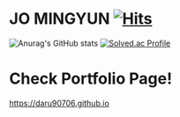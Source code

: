 # JO MINGYUN [![Hits](https://hits.seeyoufarm.com/api/count/incr/badge.svg?url=https%3A%2F%2Fgithub.com%2Fdaru970706%2Fhit-counter&count_bg=%2379C83D&title_bg=%23555555&icon=&icon_color=%23E7E7E7&title=hits&edge_flat=false)](https://hits.seeyoufarm.com)

![Anurag's GitHub stats](https://github-readme-stats.vercel.app/api?username=daru970706&show_icons=true&theme=codeSTACKr)
 [![Solved.ac Profile](http://mazassumnida.wtf/api/v2/generate_badge?boj=jmg97)](https://solved.ac/jmg97/)

# Check Portfolio Page!
https://daru90706.github.io
